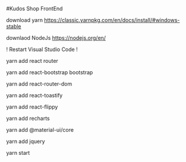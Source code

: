 #Kudos Shop FrontEnd

download yarn https://classic.yarnpkg.com/en/docs/install/#windows-stable 


downlaod NodeJs https://nodejs.org/en/ 

! Restart Visual Studio Code !

yarn add react router 

yarn add react-bootstrap bootstrap 

yarn add react-router-dom 

yarn add react-toastify

yarn add react-flippy

yarn add recharts

yarn add @material-ui/core

yarn add jquery

yarn start 

